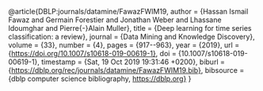 @article{DBLP:journals/datamine/FawazFWIM19,
  author    = {Hassan Ismail Fawaz and
               Germain Forestier and
               Jonathan Weber and
               Lhassane Idoumghar and
               Pierre{-}Alain Muller},
  title     = {Deep learning for time series classification: a review},
  journal   = {Data Mining and Knowledge Discovery},
  volume    = {33},
  number    = {4},
  pages     = {917--963},
  year      = {2019},
  url       = {https://doi.org/10.1007/s10618-019-00619-1},
  doi       = {10.1007/s10618-019-00619-1},
  timestamp = {Sat, 19 Oct 2019 19:31:46 +0200},
  biburl    = {https://dblp.org/rec/journals/datamine/FawazFWIM19.bib},
  bibsource = {dblp computer science bibliography, https://dblp.org}
}